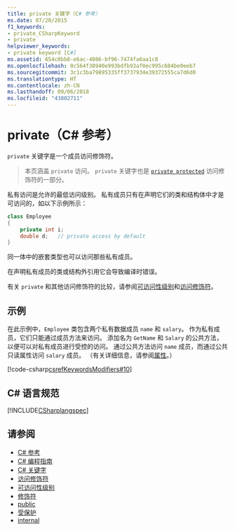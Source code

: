 ```yaml
---
title: private 关键字（C# 参考）
ms.date: 07/20/2015
f1_keywords:
- private_CSharpKeyword
- private
helpviewer_keywords:
- private keyword [C#]
ms.assetid: 654c0bb8-e6ac-4086-bf96-7474fa6aa1c8
ms.openlocfilehash: 0c564f38940e993bdfb93af0ec995c684be0eeb7
ms.sourcegitcommit: 3c1c3ba79895335ff3737934e39372555ca7d6d0
ms.translationtype: HT
ms.contentlocale: zh-CN
ms.lasthandoff: 09/06/2018
ms.locfileid: "43802711"
---
```

# <a name="private-c-reference"></a>private（C# 参考）

`private` 关键字是一个成员访问修饰符。

> 本页涵盖 `private` 访问。 `private` 关键字也是 [`private protected`](./private-protected.md) 访问修饰符的一部分。

私有访问是允许的最低访问级别。 私有成员只有在声明它们的类和结构体中才是可访问的，如以下示例所示：

```csharp
class Employee
{
    private int i;
    double d;   // private access by default
}
```

同一体中的嵌套类型也可以访问那些私有成员。

在声明私有成员的类或结构外引用它会导致编译时错误。

有关 `private` 和其他访问修饰符的比较，请参阅[可访问性级别](accessibility-levels.md)和[访问修饰符](../../programming-guide/classes-and-structs/access-modifiers.md)。

## <a name="example"></a>示例

在此示例中，`Employee` 类包含两个私有数据成员 `name` 和 `salary`。 作为私有成员，它们只能通过成员方法来访问。 添加名为 `GetName` 和 `Salary` 的公共方法，以便可以对私有成员进行受控的访问。 通过公共方法访问 `name` 成员，而通过公共只读属性访问 `salary` 成员。 （有关详细信息，请参阅[属性](../../programming-guide/classes-and-structs/properties.md)。）

[!code-csharp[csrefKeywordsModifiers#10](~/samples/snippets/csharp/VS_Snippets_VBCSharp/csrefKeywordsModifiers/CS/csrefKeywordsModifiers.cs#10)]

## <a name="c-language-specification"></a>C# 语言规范

[!INCLUDE[CSharplangspec](~/includes/csharplangspec-md.md)]

## <a name="see-also"></a>请参阅

- [C# 参考](../../../csharp/language-reference/index.md)
- [C# 编程指南](../../../csharp/programming-guide/index.md)
- [C# 关键字](index.md)
- [访问修饰符](access-modifiers.md)
- [可访问性级别](accessibility-levels.md)
- [修饰符](modifiers.md)
- [public](public.md)
- [受保护](protected.md)
- [internal](internal.md)